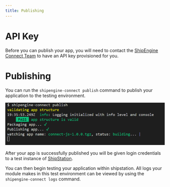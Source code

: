 ```yaml
---
title: Publishing
---
```

# API Key
Before you can publish your app, you will need to contact the [ShipEngine Connect Team](mailto:connect@shipengine.com) to have an API key provisioned for you.

# Publishing
You can run the `shipengine-connect publish` command to publish your application to the testing environment.

![](./images/shipengine-connect-publish.png)

After your app is successfully published you will be given login credentials to a test instance of [ShipStation](https://ship-devss111.sslocal.com/).

You can then begin testing your application within shipstation. All logs your module makes in this test environment can be viewed by using the `shipengine-connect logs` command.
